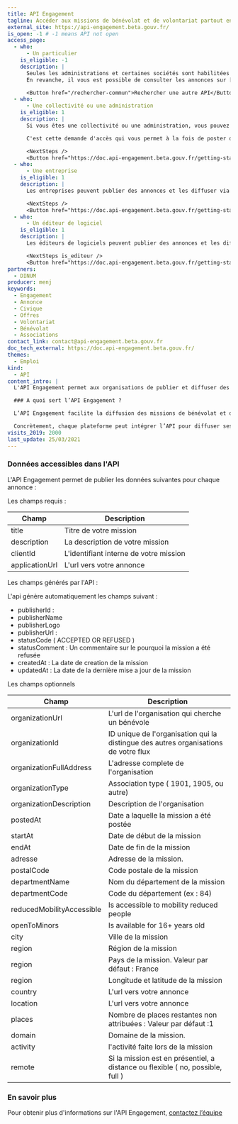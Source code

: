 ```yaml
---
title: API Engagement
tagline: Accéder aux missions de bénévolat et de volontariat partout en France
external_site: https://api-engagement.beta.gouv.fr/
is_open: -1 # -1 means API not open
access_page:
  - who:
      - Un particulier
    is_eligible: -1
    description: |
      Seules les administrations et certaines sociétés sont habilitées à publier leurs annonces sur l'API Engagement.
      En revanche, il vous est possible de consulter les annonces sur [JeVeuxAider.gouv.fr](https://www.jeveuxaider.gouv.fr/) ou [le portail Service Civique](https://www.service-civique.gouv.fr/jeunes-volontaires/?gclsrc=aw.ds)

      <Button href="/rechercher-commun">Rechercher une autre API</Button>
  - who:
      - Une collectivité ou une administration
    is_eligible: 1
    description: |
      Si vous êtes une collectivité ou une administration, vous pouvez remplir une demande d’accès à l’API Engagement vous-même pour l'entité que vous représentez.

      C'est cette demande d'accès qui vous permet à la fois de poster des annonces, ou de diffuser un flux d'annonces.

      <NextSteps />
      <Button href="https://doc.api-engagement.beta.gouv.fr/getting-started/create-your-account">Demander un accès</Button>
  - who:
      - Une entreprise
    is_eligible: 1
    description: |
      Les entreprises peuvent publier des annonces et les diffuser via l'API Engagement.

      <NextSteps />
      <Button href="https://doc.api-engagement.beta.gouv.fr/getting-started/create-your-account">Demander un accès</Button>
  - who:
      - Un éditeur de logiciel
    is_eligible: 1
    description: |
      Les éditeurs de logiciels peuvent publier des annonces et les diffuser via l'API Engagement.

      <NextSteps is_editeur />
      <Button href="https://doc.api-engagement.beta.gouv.fr/getting-started/create-your-account">Demander un accès</Button>
partners:
  - DINUM
producer: menj
keywords:
  - Engagement
  - Annonce
  - Civique
  - Offres
  - Volontariat
  - Bénévolat
  - Associations
contact_link: contact@api-engagement.beta.gouv.fr
doc_tech_external: https://doc.api-engagement.beta.gouv.fr/
themes:
  - Emploi
kind:
  - API
content_intro: |
  L'API Engagement permet aux organisations de publier et diffuser des annonces de bénévolat et de volontariat.

  ### A quoi sert l’API Engagement ?

  L’API Engagement facilite la diffusion des missions de bénévolat et de volontariat partout en France. C’est un service public numérique gratuit qui permet aux plateformes d’engagement publiques et privées de mettre en commun leurs missions. L'API permet ainsi d'augmenter la visibilité des annonces et le taux d’occupation des places offertes aux potentiels bénévoles et volontaires.

  Concrètement, chaque plateforme peut intégrer l’API pour diffuser ses missions vers les autres plateformes partenaires d'une part, et récupérer les missions disponibles sur les autres plateformes selon des critères spécifiques comme la localisation, le domaine d’action, etc. Le tableau de bord de l’API permet à chaque partenaire de configurer les flux de missions entrant/sortant et de mesurer la contribution de chaque plateforme en missions et en trafic.
visits_2019: 2000
last_update: 25/03/2021
---
```


### Données accessibles dans l'API

L'API Engagement permet de publier les données suivantes pour chaque annonce :

Les champs requis :

| Champ          | Description                            |
| -------------- | -------------------------------------- |
| title          | Titre de votre mission                 |
| description    | La description de votre mission        |
| clientId       | L'identifiant interne de votre mission |
| applicationUrl | L'url vers votre annonce               |

Les champs générés par l'API :

L'api génère automatiquement les champs suivant :

- publisherId :
- publisherName
- publisherLogo
- publisherUrl :
- statusCode ( ACCEPTED OR REFUSED )
- statusComment : Un commentaire sur le pourquoi la mission a été refusée
- createdAt : La date de creation de la mission
- updatedAt : La date de la dernière mise a jour de la mission

Les champs optionnels

| Champ                     | Description                                                                         |
| ------------------------- | ----------------------------------------------------------------------------------- |
| organizationUrl           | L'url de l'organisation qui cherche un bénévole                                     |
| organizationId            | ID unique de l'organisation qui la distingue des autres organisations de votre flux |
| organizationFullAddress   | L'adresse complete de l'organisation                                                |
| organizationType          | Association type ( 1901, 1905, ou autre)                                            |
| organizationDescription   | Description de l'organisation                                                       |
| postedAt                  | Date a laquelle la mission a été postée                                             |
| startAt                   | Date de début de la mission                                                         |
| endAt                     | Date de fin de la mission                                                           |
| adresse                   | Adresse de la mission.                                                              |
| postalCode                | Code postale de la mission                                                          |
| departmentName            | Nom du département de la mission                                                    |
| departmentCode            | Code du département (ex : 84)                                                       |
| reducedMobilityAccessible | Is accessible to mobility reduced people                                            |
| openToMinors              | Is available for 16+ years old                                                      |
| city                      | Ville de la mission                                                                 |
| region                    | Région de la mission                                                                |
| region                    | Pays de la mission. Valeur par défaut : France                                      |
| region                    | Longitude et latitude de la mission                                                 |
| country                   | L'url vers votre annonce                                                            |
| location                  | L'url vers votre annonce                                                            |
| places                    | Nombre de places restantes non attribuées : Valeur par défaut :1                    |
| domain                    | Domaine de la mission.                                                              |
| activity                  | l'activité faite lors de la mission                                                 |
| remote                    | Si la mission est en présentiel, a distance ou flexible ( no, possible, full )      |

### En savoir plus

Pour obtenir plus d'informations sur l'API Engagement, [contactez l’équipe](mailto:contact@api-engagement.beta.gouv.fr)
